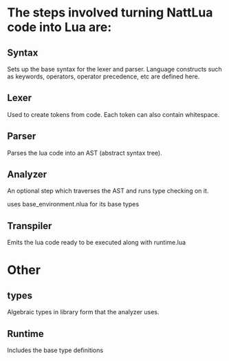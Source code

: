 # The steps involved turning NattLua code into Lua are:

## Syntax
Sets up the base syntax for the lexer and parser. Language constructs such as keywords, operators, operator precedence, etc are defined here.

## Lexer
Used to create tokens from code. Each token can also contain whitespace.

## Parser 
Parses the lua code into an AST (abstract syntax tree).

## Analyzer
An optional step which traverses the AST and runs type checking on it.

uses base_environment.nlua for its base types

## Transpiler
Emits the lua code ready to be executed along with runtime.lua


# Other

## types
Algebraic types in library form that the analyzer uses.

## Runtime
Includes the base type definitions

